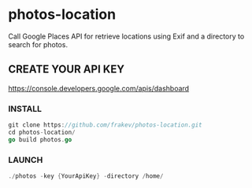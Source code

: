 # photos-location
Call Google Places API for retrieve locations using Exif and a directory to search for photos.

## CREATE YOUR API KEY

https://console.developers.google.com/apis/dashboard

### INSTALL
```go
git clone https://github.com/frakev/photos-location.git
cd photos-location/
go build photos.go
```
### LAUNCH
```go
./photos -key {YourApiKey} -directory /home/
```
